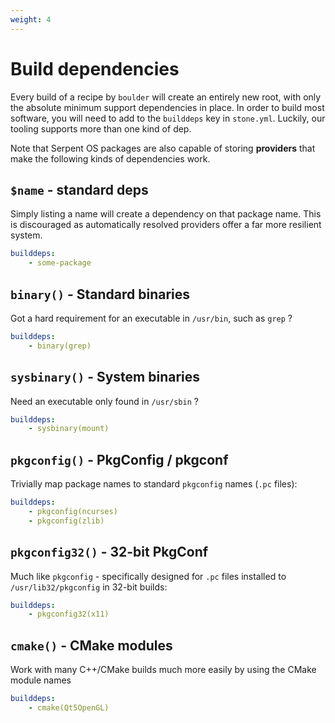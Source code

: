 ```yaml
---
weight: 4
---
```


# Build dependencies

Every build of a recipe by `boulder` will create an entirely new root, with only the absolute minimum support dependencies in place.
In order to build most software, you will need to add to the `builddeps` key in `stone.yml`. Luckily, our tooling supports more than
one kind of dep.

Note that Serpent OS packages are also capable of storing **providers** that make the following kinds of dependencies work.

## `$name` - standard deps

Simply listing a name will create a dependency on that package name. This is discouraged as automatically resolved providers offer a
far more resilient system.

```yaml
builddeps:
    - some-package
```

## `binary()` - Standard binaries

Got a hard requirement for an executable in `/usr/bin`, such as `grep` ?

```yaml
builddeps:
    - binary(grep)
```

## `sysbinary()` - System binaries

Need an executable only found in `/usr/sbin` ?

```yaml
builddeps:
    - sysbinary(mount)
```

## `pkgconfig()` - PkgConfig / pkgconf

Trivially map package names to standard `pkgconfig` names (`.pc` files):

```yaml
builddeps:
    - pkgconfig(ncurses)
    - pkgconfig(zlib)
```

## `pkgconfig32()` - 32-bit PkgConf

Much like `pkgconfig` - specifically designed for `.pc` files installed to `/usr/lib32/pkgconfig` in 32-bit builds:

```yaml
builddeps:
    - pkgconfig32(x11)
```

## `cmake()` - CMake modules

Work with many C++/CMake builds much more easily by using the CMake module names

```yaml
builddeps:
    - cmake(Qt5OpenGL)
```